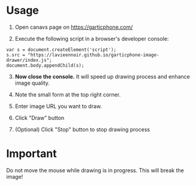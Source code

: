 # Usage

1. Open canavs page on https://garticphone.com/

2. Execute the following script in a browser's developer console:
```
var s = document.createElement('script');
s.src = "https://lavieennoir.github.io/garticphone-image-drawer/index.js";
document.body.appendChild(s);
```
3. **Now close the console.** It will speed up drawing process and enhance image quality.

4. Note the small form at the top right corner.

5. Enter image URL you want to draw.

6. Click "Draw" button

7. (Optional) Click "Stop" button to stop drawing process

# Important
Do not move the mouse while drawing is in progress. This will break the image!

